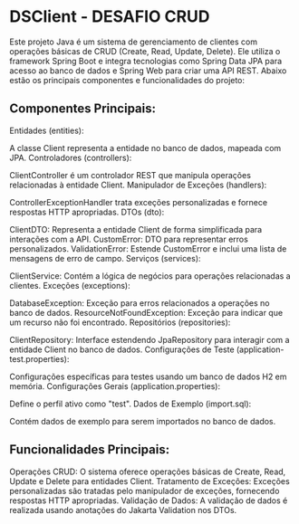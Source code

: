 # DSClient - DESAFIO CRUD

Este projeto Java é um sistema de gerenciamento de clientes com operações básicas de CRUD (Create, Read, Update, Delete). Ele utiliza o framework Spring Boot e integra tecnologias como Spring Data JPA para acesso ao banco de dados e Spring Web para criar uma API REST. Abaixo estão os principais componentes e funcionalidades do projeto:

## Componentes Principais:
Entidades (entities):

A classe Client representa a entidade no banco de dados, mapeada com JPA.
Controladores (controllers):

ClientController é um controlador REST que manipula operações relacionadas à entidade Client.
Manipulador de Exceções (handlers):

ControllerExceptionHandler trata exceções personalizadas e fornece respostas HTTP apropriadas.
DTOs (dto):

ClientDTO: Representa a entidade Client de forma simplificada para interações com a API.
CustomError: DTO para representar erros personalizados.
ValidationError: Estende CustomError e inclui uma lista de mensagens de erro de campo.
Serviços (services):

ClientService: Contém a lógica de negócios para operações relacionadas a clientes.
Exceções (exceptions):

DatabaseException: Exceção para erros relacionados a operações no banco de dados.
ResourceNotFoundException: Exceção para indicar que um recurso não foi encontrado.
Repositórios (repositories):

ClientRepository: Interface estendendo JpaRepository para interagir com a entidade Client no banco de dados.
Configurações de Teste (application-test.properties):

Configurações específicas para testes usando um banco de dados H2 em memória.
Configurações Gerais (application.properties):

Define o perfil ativo como "test".
Dados de Exemplo (import.sql):

Contém dados de exemplo para serem importados no banco de dados.
## Funcionalidades Principais:
Operações CRUD: O sistema oferece operações básicas de Create, Read, Update e Delete para entidades Client.
Tratamento de Exceções: Exceções personalizadas são tratadas pelo manipulador de exceções, fornecendo respostas HTTP apropriadas.
Validação de Dados: A validação de dados é realizada usando anotações do Jakarta Validation nos DTOs.

